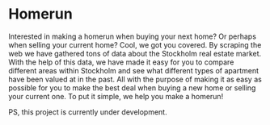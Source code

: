 # Homerun
Interested in making a homerun when buying your next home? Or perhaps when selling your current home? Cool, we got you covered. By scraping the web we have gathered tons of data about the Stockholm real estate market. With the help of this data, we have made it easy for you to compare different areas within Stockholm and see what different types of apartment have been valued at in the past. All with the purpose of making it as easy as possible for you to make the best deal when buying a new home or selling your current one. To put it simple, we help you make a homerun! 

PS, this project is currently under development. 
